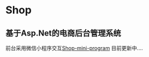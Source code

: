 # Shop
## 基于Asp.Net的电商后台管理系统
前台采用微信小程序交互[Shop-mini-program](https://github.com/hklvia/Shop-mini-program)
目前更新中....
